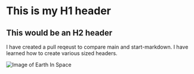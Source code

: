 # This is my H1 header
## This would be an H2 header


I have created a pull reqeust to compare main and start-markdown. I have learned how to create various sized headers. 

![Image of Earth In Space](https://cdn.pixabay.com/photo/2017/01/19/08/51/earth-1991799_960_720.png)
